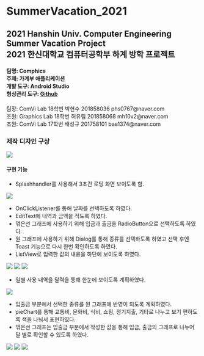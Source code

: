 # SummerVacation_2021
<h2>2021 Hanshin Univ. Computer Engineering Summer Vacation Project<br>
2021 한신대학교 컴퓨터공학부 하계 방학 프로젝트</h2>
<h4>팀명: Comphics<br>
주제: 가계부 애플리케이션<br>
개발 도구: Android Studio<br>
형상관리 도구: <a href="https://github.com/ParkHyunsu1110/SummerVacation_2021">Github</a></h4>
팀장: ComVi Lab 18학번 박현수 201858036 phs0767@naver.com<br>
조원: Graphics Lab 18학번 허유림 201858068 mh10v2@naver.com<br>
조원: ComVi Lab 17학번 배성규 201758101 bae1374@naver.com<br>

### 제작 디자인 구상
<div>
  <img src="https://user-images.githubusercontent.com/76775268/143412902-7dc4e803-003e-4061-a04a-5dc401cfc182.png">
</div>

#### 구현 기능
 - Splashhandler를 사용해서 3초간 로딩 화면 보이도록 함.
 <img src="https://user-images.githubusercontent.com/76775268/143415561-9271a8b4-28a9-47c6-a54c-f465f1053cb7.png">
 
 - OnClickListener를 통해 날짜를 선택하도록 하였다.<br>
 - EditText에 내역과 금액을 적도록 하였다.<br>
 - 꺾은선 그래프에 사용하기 위해 입금과 출금을 RadioButton으로 선택하도록 하였다.<br>
 - 원 그래프에 사용하기 위해 Dialog를 통해 종류를 선택하도록 하였고 선택 후엔 Toast 기능으로 다시 한번 확인하도록 하였다.<br>
 -  ListView로 입력한 값의 내용을 하단에 보이도록 하였다.
<div>
  <img src="https://user-images.githubusercontent.com/76775268/143416477-1fb0894d-7821-431f-91e7-a9dc460f3163.png">
  <img src="https://user-images.githubusercontent.com/76775268/143416496-ea428dc3-18ef-474d-b77e-85fcd74aa8db.png">
  <img src="https://user-images.githubusercontent.com/76775268/143416513-8c493c91-ae97-4ccb-8a82-30af185aaad4.png">
</div>

 - 일별 사용 내역을 달력을 통해 한눈에 보이도록 계획하였다.
 <img src="https://user-images.githubusercontent.com/76775268/143417192-827e0421-1402-4830-97df-77af375f1ddc.png">
 
  - 입출금 부분에서 선택한 종류를 원 그래프에 반영이 되도록 계획하였다.
  - pieChart를 통해 교통비, 문화비, 식비, 쇼핑, 정기지출, 기타로 나누고 보기 편하도록 색을 나눠서 표현하였다.
  - 꺾은선 그래프는 입출금 부분에서 작성한 값을 통해 입금, 출금의 그래프로 나누어 달 별로 확인할 수 있도록 하였다.
<div>
  <img src="https://user-images.githubusercontent.com/76775268/143417468-211135f1-337d-49a3-9b7b-4f6cfeec1d2c.png">
  <img src="https://user-images.githubusercontent.com/76775268/143417481-bf64a6a5-5f34-4d8e-ace5-38d27f3be3d7.png">
  <img src="https://user-images.githubusercontent.com/76775268/143417490-62ee5ff9-445e-4bf4-bb42-ea67a9dd553c.png">
</div>
 
    
